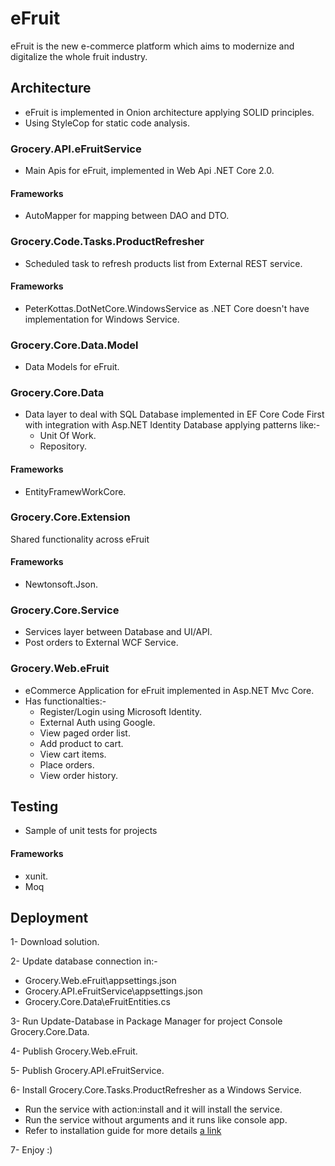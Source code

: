 # eFruit
eFruit is the new e-commerce platform which aims to modernize and digitalize the whole fruit industry.

## Architecture
- eFruit is implemented in Onion architecture applying SOLID principles.
- Using StyleCop for static code analysis.

### Grocery.API.eFruitService
- Main Apis for eFruit, implemented in Web Api .NET Core 2.0.
#### Frameworks
- AutoMapper for mapping between DAO and DTO.

### Grocery.Code.Tasks.ProductRefresher
- Scheduled task to refresh products list from External REST service.
#### Frameworks
- PeterKottas.DotNetCore.WindowsService as .NET Core doesn't have implementation for Windows Service.

### Grocery.Core.Data.Model
- Data Models for eFruit.

### Grocery.Core.Data
- Data layer to deal with SQL Database implemented in EF Core Code First with integration with Asp.NET Identity Database applying patterns like:-
  - Unit Of Work.
  - Repository.
#### Frameworks
- EntityFramewWorkCore.

### Grocery.Core.Extension
Shared functionality across eFruit
#### Frameworks
- Newtonsoft.Json.

### Grocery.Core.Service
- Services layer between Database and UI/API.
- Post orders to External WCF Service.

### Grocery.Web.eFruit
- eCommerce Application for eFruit implemented in Asp.NET Mvc Core.
- Has functionalties:-
  - Register/Login using Microsoft Identity.
  - External Auth using Google.
  - View paged order list.
  - Add product to cart.
  - View cart items.
  - Place orders.
  - View order history.

## Testing
- Sample of unit tests for projects
#### Frameworks
- xunit.
- Moq

## Deployment
1- Download solution.

2- Update database connection in:-
  - Grocery.Web.eFruit\appsettings.json
  - Grocery.API.eFruitService\appsettings.json
  - Grocery.Core.Data\eFruitEntities.cs

3- Run Update-Database in Package Manager for project Console Grocery.Core.Data.

4- Publish Grocery.Web.eFruit.

5- Publish Grocery.API.eFruitService.

6- Install Grocery.Core.Tasks.ProductRefresher as a Windows Service.
  - Run the service with action:install and it will install the service.
  - Run the service without arguments and it runs like console app.
  - Refer to installation guide for more details [a link](https://github.com/PeterKottas/DotNetCore.WindowsService)

7- Enjoy :)
